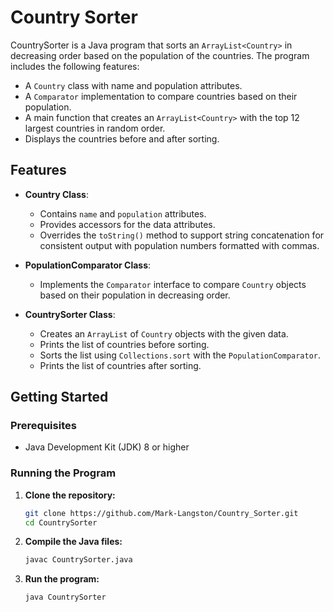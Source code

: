 # Country Sorter

CountrySorter is a Java program that sorts an `ArrayList<Country>` in decreasing order based on the population of the countries. The program includes the following features:

- A `Country` class with name and population attributes.
- A `Comparator` implementation to compare countries based on their population.
- A main function that creates an `ArrayList<Country>` with the top 12 largest countries in random order.
- Displays the countries before and after sorting.

## Features

- **Country Class**:
  - Contains `name` and `population` attributes.
  - Provides accessors for the data attributes.
  - Overrides the `toString()` method to support string concatenation for consistent output with population numbers formatted with commas.

- **PopulationComparator Class**:
  - Implements the `Comparator` interface to compare `Country` objects based on their population in decreasing order.

- **CountrySorter Class**:
  - Creates an `ArrayList` of `Country` objects with the given data.
  - Prints the list of countries before sorting.
  - Sorts the list using `Collections.sort` with the `PopulationComparator`.
  - Prints the list of countries after sorting.

## Getting Started

### Prerequisites

- Java Development Kit (JDK) 8 or higher

### Running the Program

1. **Clone the repository:**

    ```sh
    git clone https://github.com/Mark-Langston/Country_Sorter.git
    cd CountrySorter
    ```

2. **Compile the Java files:**

    ```sh
    javac CountrySorter.java
    ```

3. **Run the program:**

    ```sh
    java CountrySorter
    ```
